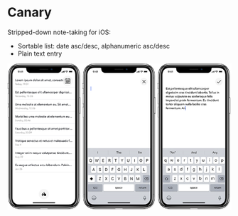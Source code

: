 # Canary

Stripped-down note-taking for iOS:

* Sortable list: date asc/desc, alphanumeric asc/desc
* Plain text entry

![screenshots](https://raw.githubusercontent.com/alexmcmillan1/Canary/master/Images/screenshots@2x.png)
